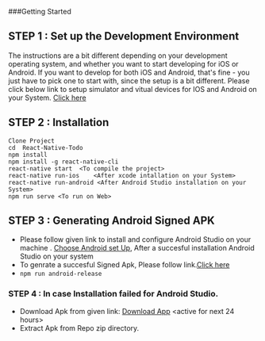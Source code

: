 ###Getting Started

## STEP 1 : Set up the Development Environment
The instructions are a bit different depending on your development operating system, and whether you want to start developing for iOS or Android. If you want to develop for both iOS and Android, that's fine - you just have to pick one to start with, since the setup is a bit different. Please click below link to setup simulator and vitual devices for IOS and Android on your System.
[Click here](https://facebook.github.io/react-native/docs/getting-started.html)


## STEP 2 : Installation
```
Clone Project
cd  React-Native-Todo
npm install
npm install -g react-native-cli
react-native start  <To compile the project>
react-native run-ios    <After xcode intallation on your System>
react-native run-android <After Android Studio installation on your System>
npm run serve <To run on Web>
```
## STEP 3 : Generating Android Signed APK
- Please follow given link to install and configure Android Studio on your machine .
[Choose Android set Up](https://facebook.github.io/react-native/docs/getting-started.html), After a succesful installation Android Studio on your system
- To genrate a succesful Signed Apk, Please follow link.[Click here](https://facebook.github.io/react-native/docs/signed-apk-android.html)
- `npm run android-release`

### STEP 4 : In case Installation failed for Android Studio.
- Download Apk from given link: [Download App](http://bit.ly/nativeApps) <active for next 24 hours>
- Extract Apk from Repo zip directory.
